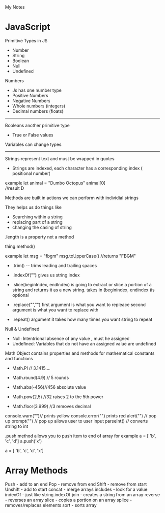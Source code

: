 My Notes
# JavaScript
Primitive Types in JS
- Number
- String 
- Boolean 
- Null 
- Undefined 

Numbers
- Js has one number type
- Positive Numbers 
- Negative Numbers
- Whole numbers (integers)
- Decimal numbers (floats)

------------------------------------
Booleans 
another primitive type
- True or False values

Variables can change types

----------------------------------
Strings represent text and must be wrapped in quotes
- Strings are indexed, each character has a corresponding index
( positional number)

example 
let animal = "Dumbo Octopus"
animal[0]  
//result  D

Methods are built in actions we can perform with individial strings

They helps us do things like
- Searching within a string
- replacing part of a string
- changing the casing of string

.length is a property not a method

thing.method()

example 
let msg = "fbgm"
msg.toUpperCase() //returns "FBGM"

- .trim() -- trims leading and trailing spaces
- .indexOf("") gives us string index
- .slice(beginIndex, endIndex) is going to extract or slice a portion of a string and returns it as a new string.
takes in (beginindex, endindex )is optional

- .replace("","")
first argument is what you want to repleace
second argument is what you want to replace with
- .repeat() argument it takes how many times you want string to repeat

Null & Undefined
- Null: Intentrional absence of any value , must he assigned 
- Undefined: 
Variables that do not have an assigned value are undefined


Math Object
contains properties and methods for mathematical constants and functions 

- Math.PI // 3.1415....

- Math.round(4.9) // 5 rounds

- Math.abs(-456)//456 absolute value

- Math.pow(2,5) //32 raises 2 to the 5th power

- Math.floor(3.999) //3 removes decimal

console.warn("")// prints yellow
console.error("") prints red
alert("") // pop up
prompt("") // pop up allows user to user input
parseInt() // converts string to int

.push method allows you to push item to end of array for example 
a = [ 'b', 'c', 'd']
a.push('x')

a = [ 'b', 'c', 'd', 'x']

# Array Methods
Push - add to an end
Pop - remove from end
Shift - remove from start 
Unshift - add to start
concat - merge arrays
includes - look for a value
indexOf - just like string.indexOf
join - creates a string from an array
reverse - reverses an array 
slice - copies a portion on an array 
splice - removes/replaces elements 
sort - sorts array 